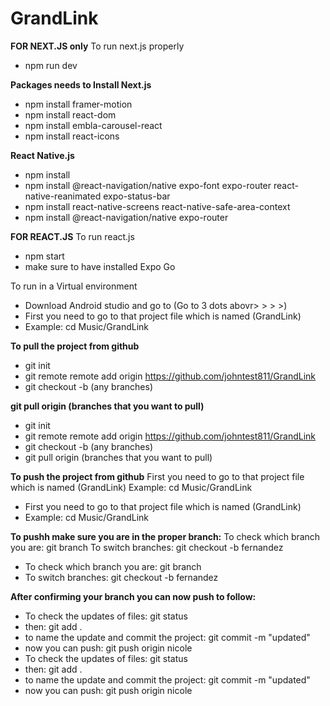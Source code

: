 # GrandLink
**FOR NEXT.JS only**
To run next.js properly
- npm run dev

**Packages needs to Install Next.js**
- npm install framer-motion
- npm install react-dom
- npm install embla-carousel-react
- npm install react-icons

**React Native.js**
- npm install
- npm install @react-navigation/native expo-font expo-router react-native-reanimated expo-status-bar
- npm install react-native-screens react-native-safe-area-context
- npm install @react-navigation/native expo-router

**FOR REACT.JS**
To run react.js
- npm start
- make sure to have installed Expo Go

To run in a Virtual environment
- Download Android studio and go to (Go to 3 dots abovr> > > >)
- First you need to go to that project file which is named (GrandLink)
- Example: cd Music/GrandLink


**To pull the project from github**
- git init
- git remote remote add origin https://github.com/johntest811/GrandLink
- git checkout -b (any branches)

**git pull origin (branches that you want to pull)**
- git init
- git remote remote add origin https://github.com/johntest811/GrandLink
- git checkout -b (any branches)
- git pull origin (branches that you want to pull)

**To push the project from github**
First you need to go to that project file which is named (GrandLink)
Example: cd Music/GrandLink
- First you need to go to that project file which is named (GrandLink)
- Example: cd Music/GrandLink

**To pushh make sure you are in the proper branch:**
 To check which branch you are: git branch
 To switch branches: git checkout -b fernandez
- To check which branch you are: git branch
- To switch branches: git checkout -b fernandez

**After confirming your branch you can now push to follow:**
 -  To check the updates of files: git status
 - then: git add .
 - to name the update and commit the project: git commit -m "updated"
 - now you can push: git push origin nicole
 - To check the updates of files: git status
 - then: git add .
 - to name the update and commit the project: git commit -m "updated"
 - now you can push: git push origin nicole